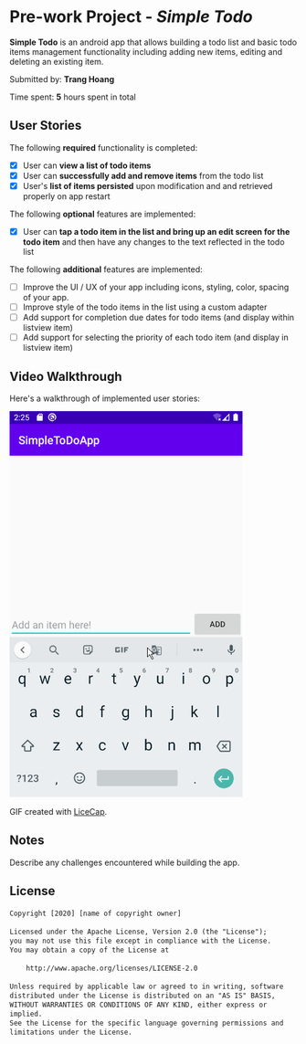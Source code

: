 # Pre-work Project - *Simple Todo*

**Simple Todo** is an android app that allows building a todo list and basic todo items management functionality including adding new items, editing and deleting an existing item.

Submitted by: **Trang Hoang**

Time spent: **5** hours spent in total

## User Stories

The following **required** functionality is completed:

* [x] User can **view a list of todo items**
* [x] User can **successfully add and remove items** from the todo list
* [x] User's **list of items persisted** upon modification and and retrieved properly on app restart

The following **optional** features are implemented:

* [x] User can **tap a todo item in the list and bring up an edit screen for the todo item** and then have any changes to the text reflected in the todo list

The following **additional** features are implemented:

* [ ] Improve the UI / UX of your app including icons, styling, color, spacing of your app.
* [ ] Improve style of the todo items in the list using a custom adapter
* [ ] Add support for completion due dates for todo items (and display within listview item)
* [ ] Add support for selecting the priority of each todo item (and display in listview item)

## Video Walkthrough

Here's a walkthrough of implemented user stories:

<img src='/demo.gif' title='Video Walkthrough' width='' alt='Video Walkthrough' />

GIF created with [LiceCap](http://www.cockos.com/licecap/).

## Notes

Describe any challenges encountered while building the app.

## License

    Copyright [2020] [name of copyright owner]

    Licensed under the Apache License, Version 2.0 (the "License");
    you may not use this file except in compliance with the License.
    You may obtain a copy of the License at

        http://www.apache.org/licenses/LICENSE-2.0

    Unless required by applicable law or agreed to in writing, software
    distributed under the License is distributed on an "AS IS" BASIS,
    WITHOUT WARRANTIES OR CONDITIONS OF ANY KIND, either express or implied.
    See the License for the specific language governing permissions and
    limitations under the License.
